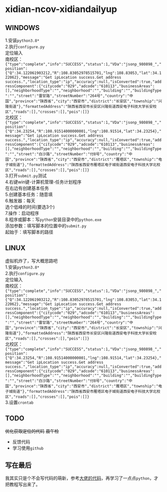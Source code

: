 # xidian-ncov-xidiandailyup  
## WINDOWS  
1.安装`python3.8*`  
2.执行`configure.py`  
定位输入  
南校区：  
`{"type":"complete","info":"SUCCESS","status":1,"VDa":"jsonp_980898_","position":{"Q":34.122061903212,"R":108.83052978515701,"lng":108.83053,"lat":34.122062},"message":"Get ipLocation success.Get address success.","location_type":"ip","accuracy":null,"isConverted":true,"addressComponent":{"citycode":"029","adcode":"610113","businessAreas":[],"neighborhoodType":"","neighborhood":"","building":"","buildingType":"","street":"雷甘路","streetNumber":"264号","country":"中国","province":"陕西省","city":"西安市","district":"长安区","township":"兴隆街道"},"formattedAddress":"陕西省西安市长安区兴隆街道西安电子科技大学长安校区","roads":[],"crosses":[],"pois":[]}`  
北校区：  
`{"type":"complete","info":"SUCCESS","status":1,"VDa":"jsonp_980898_","position":{"Q":34.23254,"R":108.91514000000001,"lng":108.91514,"lat":34.23254},"message":"Get ipLocation success.Get address success.","location_type":"ip","accuracy":null,"isConverted":true,"addressComponent":{"citycode":"029","adcode":"610113","businessAreas":[],"neighborhoodType":"","neighborhood":"","building":"","buildingType":"","street":"白沙路","streetNumber":"付8号","country":"中国","province":"陕西省","city":"西安市","district":"雁塔区","township":"电子城街道"},"formattedAddress":"陕西省西安市雁塔区电子城街道西安电子科技大学北校区","roads":[],"crosses":[],"pois":[]}`  
3.打开`submit.py`测试  
4.右键win键-计算机管理-任务计划程序  
在右边有创建基本任务  
5.创建基本任务：随意填  
6.触发器：每天  
选个低峰的时间(要选3个)  
7.操作：启动程序  
8.程序或脚本：写`python`安装目录中的`python.exe`  
添加参数：填写脚本的位置中的`submit.py`  
起始于：填写脚本的路径  

## LINUX  
虚拟机炸了，写大概思路吧  
1.安装`python3.8*`  
2.执行`configure.py`  
定位输入  
南校区：  
`{"type":"complete","info":"SUCCESS","status":1,"VDa":"jsonp_980898_","position":{"Q":34.122061903212,"R":108.83052978515701,"lng":108.83053,"lat":34.122062},"message":"Get ipLocation success.Get address success.","location_type":"ip","accuracy":null,"isConverted":true,"addressComponent":{"citycode":"029","adcode":"610113","businessAreas":[],"neighborhoodType":"","neighborhood":"","building":"","buildingType":"","street":"雷甘路","streetNumber":"264号","country":"中国","province":"陕西省","city":"西安市","district":"长安区","township":"兴隆街道"},"formattedAddress":"陕西省西安市长安区兴隆街道西安电子科技大学长安校区","roads":[],"crosses":[],"pois":[]}`  
北校区：  
`{"type":"complete","info":"SUCCESS","status":1,"VDa":"jsonp_980898_","position":{"Q":34.23254,"R":108.91514000000001,"lng":108.91514,"lat":34.23254},"message":"Get ipLocation success.Get address success.","location_type":"ip","accuracy":null,"isConverted":true,"addressComponent":{"citycode":"029","adcode":"610113","businessAreas":[],"neighborhoodType":"","neighborhood":"","building":"","buildingType":"","street":"白沙路","streetNumber":"付8号","country":"中国","province":"陕西省","city":"西安市","district":"雁塔区","township":"电子城街道"},"formattedAddress":"陕西省西安市雁塔区电子城街道西安电子科技大学北校区","roads":[],"crosses":[],"pois":[]}`  
3.设置`crontab`  

## TODO
~~优化获取定位的代码~~ 
~~晨午检~~
* 反馈代码
* 学习使用`github`
## 写在最后
我其实只是个不会写代码的萌新，参考[大佬的代码](https://github.com/Apache553/xidian-ncov-report)，再学习了一点点`python`，才把教程写出来了。
